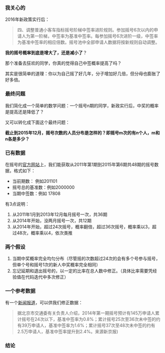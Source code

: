 
### 我关心的
2016年新政策实行后：
> 四、调整普通小客车指标摇号阶梯中签率进阶规则。参加摇号6次以内的申请人为第一阶梯，中签率为基准中签率。每参加摇号6次进阶一级，中签率为基准中签率的相应倍数。摇号池中全部申请人数据将按新规则自动调整。

**我的摇号概率到底是增大了，还是减小了**？

那个准备去狂欢的同学，你真的觉得自己中签概率提高了吗？

其实是很简单的道理：你以为自己摇了好几年，分子增加好几倍，但分母也膨胀了好多倍。

### 最终问题
我们简化成一个简单的数学问题：一个摇号n期的同学，新政实行后，中奖的概率是提高还是降低了？

又可以转化成下面这个最终问题：

**截止到2015年12月，摇号次数的人员分布是怎样的？即摇号m次的有n个人，m和n各是多少？**

### 已有数据

在摇号的[官方网站](http://www.bjhjyd.gov.cn)上，我们能获取从2011年第1期到2015年第6期共48期的摇号数据，格式如下：

* 当前期数： 例如201101
* 摇号总的基准数：例如2000000
* 当期中签数：例如 17808

有3点说明：

1. 从2011年1月到2013年12月每月摇号一次，共36期
2. 从2014年开始，没两月摇号一次，共12期
3. 从2014年开始，超过24次摇号，概率翻倍，超过36次摇号，概率乘以3，超过48次，概率乘以4，依次类推

### 两个假设

1. 当期中奖概率完全均匀分布（尽管摇的次数超过24次的会有多个号参与摇号，但单个号和摇号1次的新人中奖概率完全相同）
2. 忘记延期和退出摇号的，以一定的比率在总人数中修正。（具体比率需要凭经验值在代码迭代中多次修正）

### 一个参考数据
有一个[新闻报道](http://roll.sohu.com/20140101/n392761571.shtml)，可以供我们修正数据：

> 据北京市交通委有关负责人介绍，2014年第一期摇号预计有145万申请人累计摇号在24次以下，基准中签率为0.8%；累计摇号25次至36次未中签的约有39万申请人，基准中签率为1.6%；累计摇号37次至48次未中签的约有2.5万申请人，基准中签率提升到2.4%。来源新京报)

### 结论


